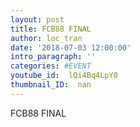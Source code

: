 ```yaml
---
layout: post
title: FCB88 FINAL
author: loc_tran
date: '2018-07-03 12:00:00'
intro_paragraph: ''
categories: #EVENT
youtube_id:  lQi4Bq4LpY0
thumbnail_ID:  nan
---
```

FCB88 FINAL
